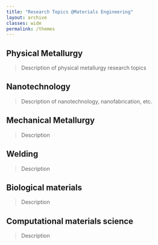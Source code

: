 ```yaml
---
title: "Research Topics @Materials Engineering"
layout: archive
classes: wide
permalink: /themes
---
```

## Physical Metallurgy
>Description of physical metallurgy research topics

## Nanotechnology
>Description of nanotechnology, nanofabrication, etc.

## Mechanical Metallurgy
>Description

## Welding
>Description

## Biological materials
>Description

## Computational materials science
>Description